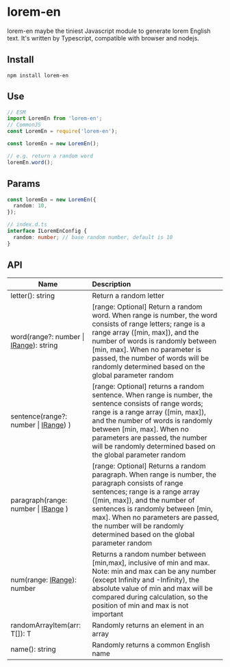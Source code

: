 # lorem-en

lorem-en maybe the tiniest Javascript module to generate lorem English text. It's written by Typescript, compatible with browser and nodejs.

## Install

```shell
npm install lorem-en
```

## Use

```typescript
// ESM
import LoremEn from 'lorem-en';
// CommonJS
const LoremEn = require('lorem-en');
```

```typescript
const loremEn = new LoremEn();

// e.g. return a random word
loremEn.word();
```

## Params

```typescript
const loremEn = new LoremEn({
  random: 10,
});

// index.d.ts
interface ILoremEnConfig {
  random: number; // base random number, default is 10
}
```

## API

| Name                                                     | Description                                                                                                                                                                                                                                                                                                                |
| -------------------------------------------------------- |:-------------------------------------------------------------------------------------------------------------------------------------------------------------------------------------------------------------------------------------------------------------------------------------------------------------------------- |
| letter(): string                                         | Return a random letter                                                                                                                                                                                                                                                                                                     |
| word(range?: number \| [IRange](./src/types.ts)): string | [range: Optional] Return a random word. When range is number, the word consists of range letters; range is a range array ([min, max]), and the number of words is randomly between [min, max]. When no parameter is passed, the number of words will be randomly determined based on the global parameter random           |
| sentence(range?: number \| [IRange](./src/types.ts)) )   | [range: Optional] returns a random sentence. When range is number, the sentence consists of range words; range is a range array ([min, max]), and the number of words is randomly between [min, max]. When no parameters are passed, the number will be randomly determined based on the global parameter random           |
| paragraph(range: number \| [IRange](./src/types.ts) )    | [range: Optional] Returns a random paragraph. When range is number, the paragraph consists of range sentences; range is a range array ([min, max]), and the number of sentences is randomly between [min, max]. When no parameters are passed, the number will be randomly determined based on the global parameter random |
| num(range: [IRange](./src/types.ts)): number             | Returns a random number between [min,max], inclusive of min and max. Note: min and max can be any number (except Infinity and -Infinity), the absolute value of min and max will be compared during calculation, so the position of min and max is not important                                                           |
| randomArrayItem<T>(arr: T[]): T                          | Randomly returns an element in an array                                                                                                                                                                                                                                                                                    |
| name(): string                                           | Randomly returns a common English name                                                                                                                                                                                                                                                                                     |
